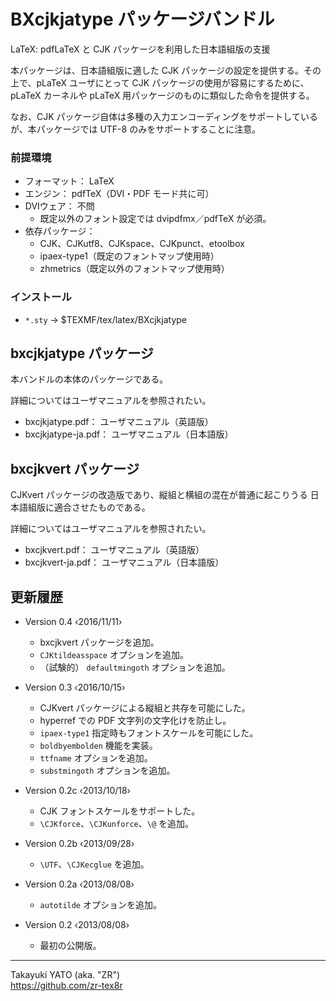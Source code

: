 BXcjkjatype パッケージバンドル
==============================

LaTeX: pdfLaTeX と CJK パッケージを利用した日本語組版の支援

本パッケージは、日本語組版に適した CJK パッケージの設定を提供する。その
上で、pLaTeX ユーザにとって CJK パッケージの使用が容易にするために、
pLaTeX カーネルや pLaTeX 用パッケージのものに類似した命令を提供する。

なお、CJK パッケージ自体は多種の入力エンコーディングをサポートしている
が、本パッケージでは UTF-8 のみをサポートすることに注意。

### 前提環境

  * フォーマット： LaTeX
  * エンジン： pdfTeX（DVI・PDF モード共に可）
  * DVIウェア： 不問
      - 既定以外のフォント設定では dvipdfmx／pdfTeX が必須。
  * 依存パッケージ：
      - CJK、CJKutf8、CJKspace、CJKpunct、etoolbox
      - ipaex-type1（既定のフォントマップ使用時）
      - zhmetrics（既定以外のフォントマップ使用時）

### インストール

  - `*.sty` → $TEXMF/tex/latex/BXcjkjatype

bxcjkjatype パッケージ
----------------------

本バンドルの本体のパッケージである。

詳細についてはユーザマニュアルを参照されたい。

  * bxcjkjatype.pdf： ユーザマニュアル（英語版）
  * bxcjkjatype-ja.pdf： ユーザマニュアル（日本語版）

bxcjkvert パッケージ
--------------------

CJKvert パッケージの改造版であり、縦組と横組の混在が普通に起こりうる
日本語組版に適合させたものである。

詳細についてはユーザマニュアルを参照されたい。

  * bxcjkvert.pdf： ユーザマニュアル（英語版）
  * bxcjkvert-ja.pdf： ユーザマニュアル（日本語版）

更新履歴
--------

  * Version 0.4  ‹2016/11/11›
      - bxcjkvert パッケージを追加。
      - `CJKtildeasspace` オプションを追加。
      - （試験的） `defaultmingoth` オプションを追加。

  * Version 0.3  ‹2016/10/15›
      - CJKvert パッケージによる縦組と共存を可能にした。
      - hyperref での PDF 文字列の文字化けを防止し。
      - `ipaex-type1` 指定時もフォントスケールを可能にした。
      - `boldbyembolden` 機能を実装。
      - `ttfname` オプションを追加。
      - `substmingoth` オプションを追加。

  * Version 0.2c ‹2013/10/18›
      - CJK フォントスケールをサポートした。
      - `\CJKforce`、`\CJKunforce`、`\@` を追加。

  * Version 0.2b ‹2013/09/28›
      - `\UTF`、`\CJKecglue` を追加。

  * Version 0.2a ‹2013/08/08›
      - `autotilde` オプションを追加。

  * Version 0.2  ‹2013/08/08›
      - 最初の公開版。

--------------------
Takayuki YATO (aka. "ZR")  
https://github.com/zr-tex8r
